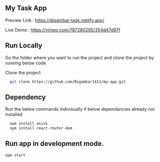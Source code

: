 ## My Task App

Preview Link : https://digambar-task.netlify.app/

Live Demo : https://vimeo.com/787280295/354d47d97f

## Run Locally

Go the folder where you want to run the project and clone the project by running below code

Clone the project

```bash
  git clone https://github.com/Digambar1411/my-app.git
```

## Dependency

Run the below commands indivisually if below dependancies already not installed

```bash
  npm install axios
  npm install react-router-dom
```

## Run app in  development mode.

```npm start```


